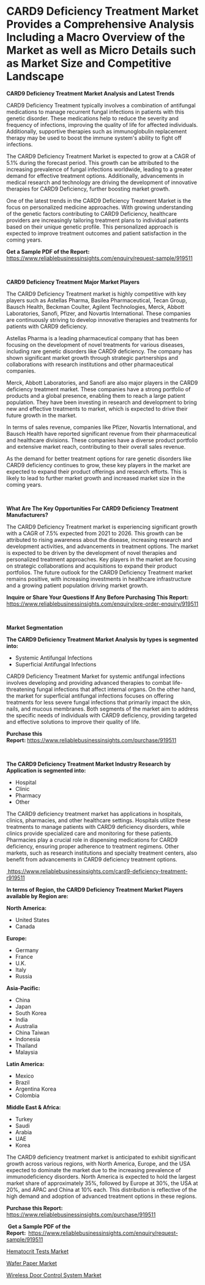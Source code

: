 <p><h1>CARD9 Deficiency Treatment Market Provides a Comprehensive Analysis Including a Macro Overview of the Market as well as Micro Details such as Market Size and Competitive Landscape</h1></p><p><strong>CARD9 Deficiency Treatment Market Analysis and Latest Trends</strong></p>
<p><p>CARD9 Deficiency Treatment typically involves a combination of antifungal medications to manage recurrent fungal infections in patients with this genetic disorder. These medications help to reduce the severity and frequency of infections, improving the quality of life for affected individuals. Additionally, supportive therapies such as immunoglobulin replacement therapy may be used to boost the immune system's ability to fight off infections.</p><p>The CARD9 Deficiency Treatment Market is expected to grow at a CAGR of 5.1% during the forecast period. This growth can be attributed to the increasing prevalence of fungal infections worldwide, leading to a greater demand for effective treatment options. Additionally, advancements in medical research and technology are driving the development of innovative therapies for CARD9 Deficiency, further boosting market growth.</p><p>One of the latest trends in the CARD9 Deficiency Treatment Market is the focus on personalized medicine approaches. With growing understanding of the genetic factors contributing to CARD9 Deficiency, healthcare providers are increasingly tailoring treatment plans to individual patients based on their unique genetic profile. This personalized approach is expected to improve treatment outcomes and patient satisfaction in the coming years.</p></p>
<p><strong>Get a Sample PDF of the Report:&nbsp;</strong> <a href="https://www.reliablebusinessinsights.com/enquiry/request-sample/919511">https://www.reliablebusinessinsights.com/enquiry/request-sample/919511</a></p>
<p>&nbsp;</p>
<p><strong>CARD9 Deficiency Treatment Major Market Players</strong></p>
<p><p>The CARD9 Deficiency Treatment market is highly competitive with key players such as Astellas Pharma, Basilea Pharmaceutical, Tecan Group, Bausch Health, Beckman Coulter, Agilent Technologies, Merck, Abbott Laboratories, Sanofi, Pfizer, and Novartis International. These companies are continuously striving to develop innovative therapies and treatments for patients with CARD9 deficiency.</p><p>Astellas Pharma is a leading pharmaceutical company that has been focusing on the development of novel treatments for various diseases, including rare genetic disorders like CARD9 deficiency. The company has shown significant market growth through strategic partnerships and collaborations with research institutions and other pharmaceutical companies.</p><p>Merck, Abbott Laboratories, and Sanofi are also major players in the CARD9 deficiency treatment market. These companies have a strong portfolio of products and a global presence, enabling them to reach a large patient population. They have been investing in research and development to bring new and effective treatments to market, which is expected to drive their future growth in the market.</p><p>In terms of sales revenue, companies like Pfizer, Novartis International, and Bausch Health have reported significant revenue from their pharmaceutical and healthcare divisions. These companies have a diverse product portfolio and extensive market reach, contributing to their overall sales revenue.</p><p>As the demand for better treatment options for rare genetic disorders like CARD9 deficiency continues to grow, these key players in the market are expected to expand their product offerings and research efforts. This is likely to lead to further market growth and increased market size in the coming years.</p></p>
<p>&nbsp;</p>
<p><strong>What Are The Key Opportunities For CARD9 Deficiency Treatment Manufacturers?</strong></p>
<p><p>The CARD9 Deficiency Treatment market is experiencing significant growth with a CAGR of 7.5% expected from 2021 to 2026. This growth can be attributed to rising awareness about the disease, increasing research and development activities, and advancements in treatment options. The market is expected to be driven by the development of novel therapies and personalized treatment approaches. Key players in the market are focusing on strategic collaborations and acquisitions to expand their product portfolios. The future outlook for the CARD9 Deficiency Treatment market remains positive, with increasing investments in healthcare infrastructure and a growing patient population driving market growth.</p></p>
<p><strong>Inquire or Share Your Questions If Any Before Purchasing This Report:</strong> <a href="https://www.reliablebusinessinsights.com/enquiry/pre-order-enquiry/919511">https://www.reliablebusinessinsights.com/enquiry/pre-order-enquiry/919511</a></p>
<p>&nbsp;</p>
<p><strong>Market Segmentation</strong></p>
<p><strong>The CARD9 Deficiency Treatment Market Analysis by types is segmented into:</strong></p>
<p><ul><li>Systemic Antifungal Infections</li><li>Superficial Antifungal Infections</li></ul></p>
<p><p>CARD9 Deficiency Treatment Market for systemic antifungal infections involves developing and providing advanced therapies to combat life-threatening fungal infections that affect internal organs. On the other hand, the market for superficial antifungal infections focuses on offering treatments for less severe fungal infections that primarily impact the skin, nails, and mucous membranes. Both segments of the market aim to address the specific needs of individuals with CARD9 deficiency, providing targeted and effective solutions to improve their quality of life.</p></p>
<p><strong>Purchase this Report:&nbsp;</strong><a href="https://www.reliablebusinessinsights.com/purchase/919511">https://www.reliablebusinessinsights.com/purchase/919511</a></p>
<p>&nbsp;</p>
<p><strong>The CARD9 Deficiency Treatment Market Industry Research by Application is segmented into:</strong></p>
<p><ul><li>Hospital</li><li>Clinic</li><li>Pharmacy</li><li>Other</li></ul></p>
<p><p>The CARD9 deficiency treatment market has applications in hospitals, clinics, pharmacies, and other healthcare settings. Hospitals utilize these treatments to manage patients with CARD9 deficiency disorders, while clinics provide specialized care and monitoring for these patients. Pharmacies play a crucial role in dispensing medications for CARD9 deficiency, ensuring proper adherence to treatment regimens. Other markets, such as research institutions and specialty treatment centers, also benefit from advancements in CARD9 deficiency treatment options.</p></p>
<p><a href="https://www.reliablebusinessinsights.com/card9-deficiency-treatment-r919511">&nbsp;https://www.reliablebusinessinsights.com/card9-deficiency-treatment-r919511</a></p>
<p><strong>In terms of Region, the CARD9 Deficiency Treatment Market Players available by Region are:</strong></p>
<p>
    <p> <strong> North America: </strong>
        <ul>
            <li>United States</li>
            <li>Canada</li>
        </ul>
        </p> 
    <p> <strong> Europe: </strong>
        <ul>
            <li>Germany</li>
            <li>France</li>
            <li>U.K.</li>
            <li>Italy</li>
            <li>Russia</li>
        </ul>
        </p> 
    <p> <strong> Asia-Pacific: </strong>
        <ul>
            <li>China</li>
            <li>Japan</li>
            <li>South Korea</li>
            <li>India</li>
            <li>Australia</li>
            <li>China Taiwan</li>
            <li>Indonesia</li>
            <li>Thailand</li>
            <li>Malaysia</li>
        </ul>
        </p> 
    <p> <strong> Latin America: </strong>
        <ul>
            <li>Mexico</li>
            <li>Brazil</li>
            <li>Argentina Korea</li>
            <li>Colombia</li>
        </ul>
        </p> 
    <p> <strong> Middle East & Africa: </strong>
        <ul>
            <li>Turkey</li>
            <li>Saudi</li>
            <li>Arabia</li>
            <li>UAE</li>
            <li>Korea</li>
        </ul>
    </p>
    </p>
<p><p>The CARD9 deficiency treatment market is anticipated to exhibit significant growth across various regions, with North America, Europe, and the USA expected to dominate the market due to the increasing prevalence of immunodeficiency disorders. North America is expected to hold the largest market share of approximately 35%, followed by Europe at 30%, the USA at 20%, and APAC and China at 10% each. This distribution is reflective of the high demand and adoption of advanced treatment options in these regions.</p></p>
<p><strong>Purchase this Report: </strong><a href="https://www.reliablebusinessinsights.com/purchase/919511">https://www.reliablebusinessinsights.com/purchase/919511</a></p>
<p>&nbsp;<strong>Get a Sample PDF of the Report:&nbsp;&nbsp;</strong><a href="https://www.reliablebusinessinsights.com/enquiry/request-sample/919511">https://www.reliablebusinessinsights.com/enquiry/request-sample/919511</a></p>
<p><strong></strong></p>
<p><p><a href="https://github.com/alexcrou8/Market-Research-Report-List-1/blob/main/hematocrit-tests-market.md">Hematocrit Tests Market</a></p><p><a href="https://github.com/Krdamani25/Market-Research-Report-List-1/blob/main/wafer-paper-market.md">Wafer Paper Market</a></p><p><a href="https://github.com/thereveren80/Market-Research-Report-List-1/blob/main/wireless-door-control-system-market.md">Wireless Door Control System Market</a></p></p>